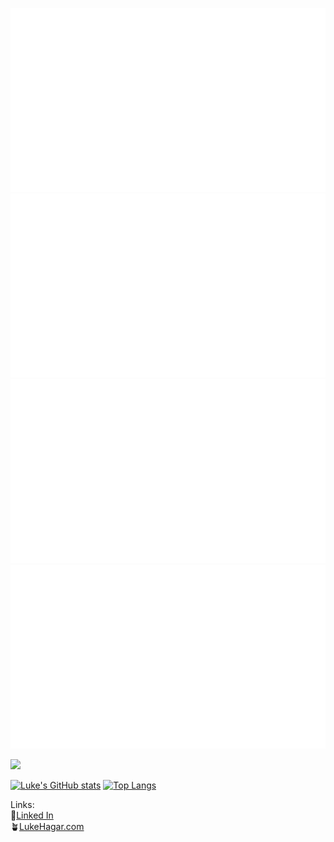 ![](https://raw.githubusercontent.com/lukehagar/github-stats/master/generated/overview.svg#gh-dark-mode-only)
![](https://raw.githubusercontent.com/lukehagar/github-stats/master/generated/languages.svg#gh-dark-mode-only)
![](https://raw.githubusercontent.com/luke-hagar-sp/github-stats/master/generated/overview.svg#gh-dark-mode-only)
![](https://raw.githubusercontent.com/luke-hagar-sp/github-stats/master/generated/languages.svg#gh-dark-mode-only)

<img src="https://hits.seeyoufarm.com/api/count/incr/badge.svg?url=https%3A%2F%2Fgithub.com%2Flukehagar1212%2Fhit-counter" />

[![Luke's GitHub stats](https://github-readme-stats.vercel.app/api?username=LukeHagar)](https://github.com/lukehagar)
[![Top Langs](https://github-readme-stats.vercel.app/api/top-langs/?username=LukeHagar&hide_progress=true)](https://github.com/lukehagar)

Links:   
🔗[Linked In](https://www.linkedin.com/in/lukehagar/ "Luke Hagar's LinkedIn")  
🪴[LukeHagar.com](https://lukehagar.com/ "Luke Hagar's Website")  
